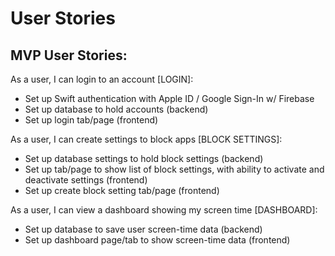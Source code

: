 # User Stories

## MVP User Stories:

As a user, I can login to an account [LOGIN]:
- Set up Swift authentication with Apple ID / Google Sign-In w/ Firebase
- Set up database to hold accounts (backend)
- Set up login tab/page (frontend)

As a user, I can create settings to block apps [BLOCK SETTINGS]:
- Set up database settings to hold block settings (backend)
- Set up tab/page to show list of block settings, with ability to activate and deactivate settings (frontend)
- Set up create block setting tab/page (frontend)

As a user, I can view a dashboard showing my screen time [DASHBOARD]:
- Set up database to save user screen-time data (backend)
- Set up dashboard page/tab to show screen-time data (frontend)
